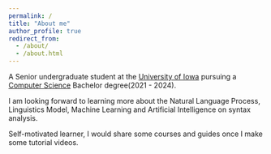 ```yaml
---
permalink: /
title: "About me"
author_profile: true
redirect_from: 
  - /about/
  - /about.html
---
```

A Senior undergraduate student at the [University of Iowa](https://uiowa.edu/) pursuing a [Computer Science](https://cs.uiowa.edu/) Bachelor degree(2021 - 2024).<br>

I am looking forward to learning more about the Natural Language Process, Linguistics Model, Machine Learning and Artificial Intelligence on syntax analysis.<br>

Self-motivated learner, I would share some courses and guides once I make some tutorial videos.
